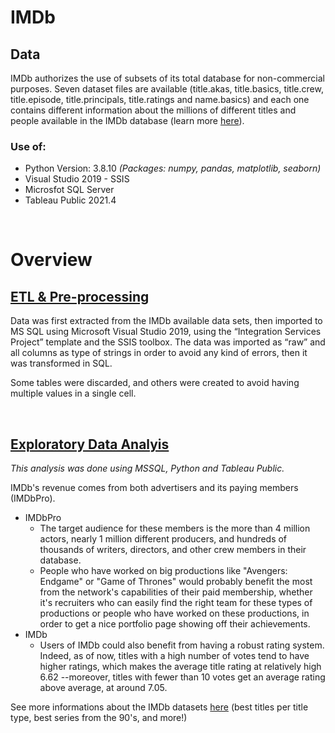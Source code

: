 # IMDb

## Data
IMDb authorizes the use of subsets of its total database for non-commercial purposes. Seven dataset files are available (title.akas, title.basics, title.crew, title.episode, title.principals, title.ratings and name.basics) and each one contains different information about the millions of different titles and people available in the IMDb database (learn more [here](https://www.imdb.com/interfaces/)).

### Use of:
* Python Version: 3.8.10 *(Packages: numpy, pandas, matplotlib, seaborn)*
* Visual Studio 2019 - SSIS
* Microsfot SQL Server
* Tableau Public 2021.4

<br>

# Overview
## [ETL & Pre-processing](https://github.com/pcmaldonado/IMDb/tree/main/Preprocessing) 
Data was first extracted from the IMDb available data sets, then imported to MS SQL using Microsoft Visual Studio 2019, using the “Integration Services Project” template and the SSIS toolbox. The data was imported as “raw” and all columns as type of strings in order to avoid any kind of errors, then it was transformed in SQL. 

Some tables were discarded, and others were created to avoid having multiple values in a single cell.

<br>

## [Exploratory Data Analyis](https://github.com/pcmaldonado/IMDb/tree/main/EDA) 
<i>This analysis was done using MSSQL, Python and Tableau Public.</i>

IMDb's revenue comes from both advertisers and its paying members (IMDbPro). 

- IMDbPro
	- The target audience for these members is the more than 4 million actors, nearly 1 million different producers, and hundreds of thousands of writers, directors, and other crew members in their database.
	- People who have worked on big productions like "Avengers: Endgame" or "Game of Thrones" would probably benefit the most from the network's capabilities of their paid membership, whether it's recruiters who can easily find the right team for these types of productions or people who have worked on these productions, in order to get a nice portfolio page showing off their achievements.
- IMDb
	- Users of IMDb could also benefit from having a robust rating system. Indeed, as of now, titles with a high number of votes tend to have higher ratings, which makes the average title rating at relatively high 6.62 --moreover, titles with fewer than 10 votes get an average rating above average, at around 7.05.	

See more informations about the IMDb datasets [here](https://github.com/pcmaldonado/IMDb/tree/main/EDA) (best titles per title type, best series from the 90's, and more!)